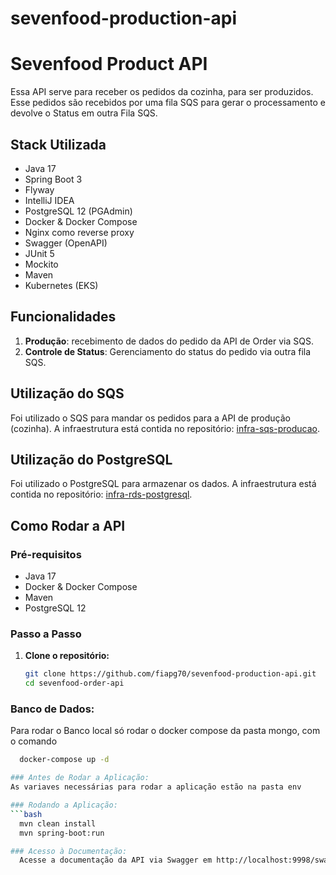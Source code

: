 # sevenfood-production-api

# Sevenfood Product API

Essa API serve para receber os pedidos da cozinha, para ser produzidos. Esse pedidos são recebidos por uma fila SQS para gerar o processamento e devolve o Status em outra Fila SQS.

## Stack Utilizada

- Java 17
- Spring Boot 3
- Flyway
- IntelliJ IDEA
- PostgreSQL 12 (PGAdmin)
- Docker & Docker Compose
- Nginx como reverse proxy
- Swagger (OpenAPI)
- JUnit 5
- Mockito
- Maven
- Kubernetes (EKS)

## Funcionalidades

1. **Produção**: recebimento de dados do pedido da API de Order via SQS.
2. **Controle de Status**: Gerenciamento do status do pedido via outra fila SQS.

## Utilização do SQS

Foi utilizado o SQS para mandar os pedidos para a API de produção (cozinha). A infraestrutura está contida no repositório: [infra-sqs-producao](https://github.com/fiapg70/infra-sqs-producao).

## Utilização do PostgreSQL

Foi utilizado o PostgreSQL para armazenar os dados. A infraestrutura está contida no repositório: [infra-rds-postgresql](https://github.com/fiapg70/infra-rds-postgresql).

## Como Rodar a API

### Pré-requisitos

- Java 17
- Docker & Docker Compose
- Maven
- PostgreSQL 12

### Passo a Passo

1. **Clone o repositório:**

   ```bash
   git clone https://github.com/fiapg70/sevenfood-production-api.git
   cd sevenfood-order-api

### Banco de Dados:
Para rodar o Banco local só rodar o docker compose da pasta mongo, com o comando 
```bash
  docker-compose up -d

### Antes de Rodar a Aplicação:
As variaves necessárias para rodar a aplicação estão na pasta env

### Rodando a Aplicação:
```bash
  mvn clean install
  mvn spring-boot:run

### Acesso à Documentação:
  Acesse a documentação da API via Swagger em http://localhost:9998/swagger-ui.html.
